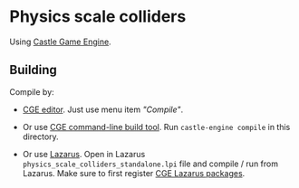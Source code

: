 # Physics scale colliders

Using [Castle Game Engine](https://castle-engine.io/).

## Building

Compile by:

- [CGE editor](https://castle-engine.io/manual_editor.php). Just use menu item _"Compile"_.

- Or use [CGE command-line build tool](https://castle-engine.io/build_tool). Run `castle-engine compile` in this directory.

- Or use [Lazarus](https://www.lazarus-ide.org/). Open in Lazarus `physics_scale_colliders_standalone.lpi` file and compile / run from Lazarus. Make sure to first register [CGE Lazarus packages](https://castle-engine.io/documentation.php).

